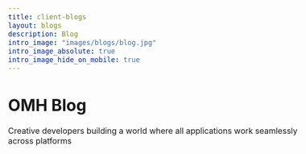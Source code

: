 ```yaml
---
title: client-blogs
layout: blogs
description: Blog
intro_image: "images/blogs/blog.jpg"
intro_image_absolute: true
intro_image_hide_on_mobile: true
---
```


<style>
    .intro-image {
        width: 123%;
    }
    /* Add CSS for consistent font size */
    body {
        font-size: 16px;
    }
    p, ul {
        font-size: 1em;
    }
</style>

# OMH Blog 

Creative developers building a world where all applications work seamlessly across platforms
